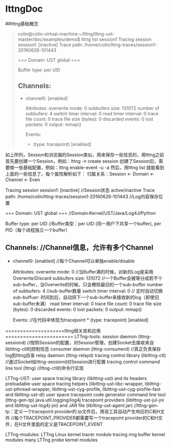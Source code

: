 # lttngDoc

##lttng基础概念
>colin@colin-virtual-machine:~/lttng/lttng-ust-master/doc/examples/demo$ lttng list session1
>Tracing session session1: [inactive]
>    Trace path: /home/colin/lttng-traces/session1-20160626-101443
>
>=== Domain: UST global ===
>
>Buffer type: per UID
>
>Channels:
>-------------
>- channel0: [enabled]
>
>    Attributes:
>      overwrite mode: 0
>      subbufers size: 131072
>      number of subbufers: 4
>      switch timer interval: 0
>      read timer interval: 0
>      trace file count: 0
>      trace file size (bytes): 0
>      discarded events: 0
>      lost packets: 0
>      output: mmap()
>
>    Events:
>      * (type: tracepoint) [enabled]
  
如上所列，Session和浏览器的Session类似，用来保存一些信息的，用lttng之前首先要创建一个Session，例如：lttng -n create session
创建了Session后，需要做一些基础配置，例如：lttng enable-event -u -a
然后，用lttng list <sessionName> 就能看到上面的一些信息了。每个属性解析如下：
归属关系：Session <- Domain <- Channel <- Even

Tracing session session1: [inactive] //Session状态 active/inactive
    Trace path: /home/colin/lttng-traces/session1-20160626-101443  //Log内容保存位置

=== Domain: UST global === //Domain:Kernel/UST/Java/Log4J/Python

Buffer type: per UID //Buffer类型：per UID (同一用户下共享一个buffer), per PID（每个进程独立一个buffer）

Channels: //Channel信息，允许有多个Channel
-------------
- channel0: [enabled] //每个Channel可以单独enable/disable

    Attributes:
      overwrite mode: 0 //当Buffer满的时候，对新的Log是采用Overwrite/Discard
      subbufers size: 131072 //一个Buffer会被等分成若干个sub-buffer，当Overwrite的时候，只会檫除最旧的一个sub-buffer
      number of subbufers: 4 //sub-buffer数量
      switch timer interval: 0 // 定时自动切换sub-buffuer: 时间到后，自动将下一个sub-buffer来接收新的log（即使旧sub-buffer未满）
      read timer interval: 0
      trace file count: 0
      trace file size (bytes): 0
      discarded events: 0
      lost packets: 0
      output: mmap()

    Events: //在代码中体现为tracepoint
      * (type: tracepoint) [enabled]

====================lttng相关库和应用=======================
LTTng-tools:
session daemon (lttng-sessiond) //按照Session的配置，对Session管理，创建Socket去接收来自liblttng-ctl的控制信息
consumer daemon (lttng-consumerd) //真正负责保存log到lttng目录
relay daemon (lttng-relayd)
tracing control library (liblttng-ctl) //通过Socket给lttng-sessiond对Session进行配置
tracing control command line tool (lttng) //lttng-ctl的命令行实现

LTTng-UST:
user space tracing library (liblttng-ust) and its headers
preloadable user space tracing helpers (liblttng-ust-libc-wrapper, liblttng-ust-pthread-wrapper, liblttng-ust-cyg-profile, liblttng-ust-cyg-profile-fast and liblttng-ust-dl)
user space tracepoint code generator command line tool (lttng-gen-tp)
java.util.logging/log4j tracepoint providers (liblttng-ust-jul-jni and liblttng-ust-log4j-jni) and JAR file (liblttng-ust-agent.jar)
//lttng-gen-tp：定义一个tracepoint provider的.tp文件后，用该工具自动产生响应的C和H文件
//每个TRACEPOINT_PROVIDER都需要写一个tracepoint provider的C和H文件，在H文件里面的定义是TRACEPOINT_EVENT

LTTng-modules:
LTTng Linux kernel tracer module
tracing ring buffer kernel modules
many LTTng probe kernel modules
